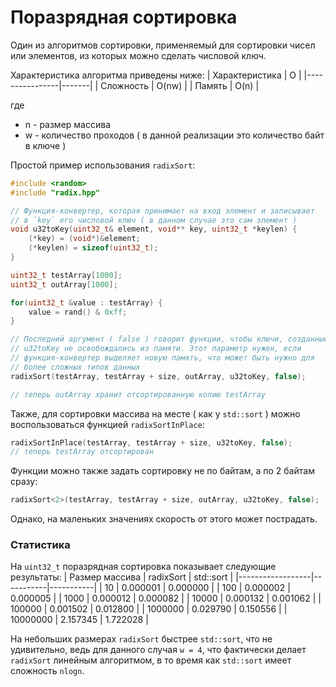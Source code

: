 # Поразрядная сортировка
Один из алгоритмов сортировки, применяемый для сортировки чисел или элементов, из которых можно сделать числовой ключ.

Характеристика алгоритма приведены ниже:
| Характеристика | O     |
|----------------|-------|
| Сложность      | O(nw) |
| Память         | O(n)  |

где
- n - размер массива
- w - количество проходов ( в данной реализации это количество байт в ключе )

Простой пример использования `radixSort`:
```cpp
#include <random>
#include "radix.hpp"

// Функция-конвертер, которая принимает на вход элемент и записывает
// в `key` его числовой ключ ( в данном случае это сам элемент )
void u32toKey(uint32_t& element, void** key, uint32_t *keylen) {
    (*key) = (void*)&element;
    (*keylen) = sizeof(uint32_t);
}

uint32_t testArray[1000];
uint32_t outArray[1000];

for(uint32_t &value : testArray) {
    value = rand() & 0xff;
}

// Последний аргумент ( false ) говорит функции, чтобы ключи, созданные
// u32toKey не освобождались из памяти. Этот параметр нужен, если
// функция-конвертер выделяет новую память, что может быть нужно для 
// более сложных типов данных
radixSort(testArray, testArray + size, outArray, u32toKey, false);

// теперь outArray хранит отсортированную копию testArray
```

Также, для сортировки массива на месте ( как у `std::sort` ) можно воспользоваться функцией `radixSortInPlace`:

```cpp
radixSortInPlace(testArray, testArray + size, u32toKey, false);
// теперь testArray отсортирован
```

Функции можно также задать сортировку не по байтам, а по 2 байтам сразу:
```cpp
radixSort<2>(testArray, testArray + size, outArray, u32toKey, false);
```

Однако, на маленьких значениях скорость от этого может пострадать.

### Статистика
На `uint32_t` поразрядная сортировка показывает следующие результаты:
| Размер массива   | radixSort | std::sort |
|------------------|-----------|-----------|
| 10               | 0.000001  | 0.000000  |
| 100              | 0.000002  | 0.000005  |
| 1000             | 0.000012  | 0.000082  |
| 10000            | 0.000132  | 0.001062  |
| 100000           | 0.001502  | 0.012800  |
| 1000000          | 0.029790  | 0.150556  |
| 10000000         | 2.157345  | 1.722028  |

На небольших размерах `radixSort` быстрее `std::sort`, что не удивительно, ведь для данного случая `w = 4`, что фактически
делает `radixSort` линейным алгоритмом, в то время как `std::sort` имеет сложность `nlogn`.
